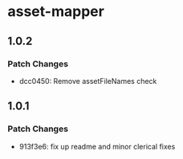# asset-mapper

## 1.0.2

### Patch Changes

- dcc0450: Remove assetFileNames check

## 1.0.1

### Patch Changes

- 913f3e6: fix up readme and minor clerical fixes
